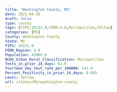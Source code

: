 ```yaml
---
title: "Washington County, MS"
date: 2021-04-28
draft: false
type: county
tags: [FIPS:28151.0,FEMA:4.0,Micropolitan,Yellow]
categories: [MS]
County: Washington County
State: MS
FIPS: 28151.0
FEMA_Region: 4.0
Population: 43909.0
NCHS_Urban_Rural_Classification: Micropolitan
Tests_in_prior_14_days: 62.0
Fourteen_day_test_rate_per_100000: 141.0
Percent_Positivity_in_prior_14_days: 0.065
Level: Yellow
url: /states/MS/washington-county
---
```



